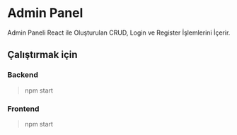 # Admin Panel

Admin Paneli React ile Oluşturulan CRUD, Login ve Register İşlemlerini İçerir.
## Çalıştırmak için
### Backend 
> npm start 
### Frontend 
> npm start